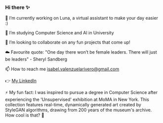 ### Hi there ✨

🔭 I’m currently working on Luna, a virtual assistant to make your day easier :)

🌱 I’m studying Computer Science and AI in University

👯 I’m looking to collaborate on any fun projects that come up!

☁️ Favourite quote:  "One day there won’t be female leaders. There will just be leaders" - Sheryl Sandberg

📫 How to reach me isabel.valenzuelarivero@gmail.com

👉 [My LinkedIn](https://www.linkedin.com/in/isabel-de-valenzuela-12b11a215)

⚡ My fun fact: I was inspired to pursue a degree in Computer Science after experiencing the 'Unsupervised' exhibition at MoMA in New York. This collection features real-time, dynamically generated art created by StyleGAN algorithms, drawing from 200 years of the museum's archive. How cool is that? 🚀


